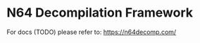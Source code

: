 N64 Decompilation Framework
===========================

For docs (TODO) please refer to: https://n64decomp.com/
